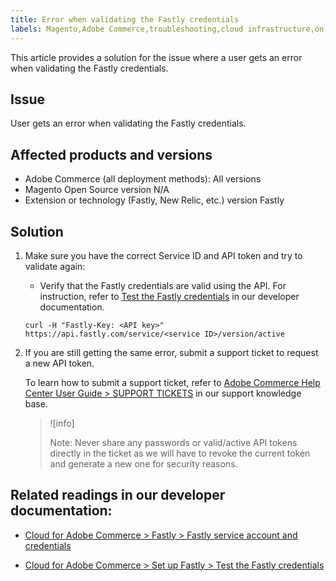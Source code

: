 ```yaml
---
title: Error when validating the Fastly credentials
labels: Magento,Adobe Commerce,troubleshooting,cloud infrastructure,on-premises,Fastly,credentials,Magento Open Source,New Relic,Service ID,API token,validation,2.3.0,2.3.1,2.3.2,2.3.2-p2,2.3.3,2.3.3-p1,2.3.4,2.3.4-p2,2.3.5-p1,2.3.5-p2,2.3.6,2.3.6-p1,2.3.7,2.3.7-p1,2.3.7-p2,2.3.7-p3,2.4.0,2.4.0-p1,2.4.1,2.4.1-p1,2.4.2,2.4.2-p1,2.4.2-p2,2.4.3,2.4.3-p1,2.4.3-p2,2.4.4
---
```


This article provides a solution for the issue where a user gets an error when validating the Fastly credentials.

## Issue

User gets an error when validating the Fastly credentials.

## Affected products and versions

* Adobe Commerce (all deployment methods): All versions
* Magento Open Source version N/A
* Extension or technology (Fastly, New Relic, etc.) version Fastly

## Solution

1. Make sure you have the correct Service ID and API token and try to validate again:

    * Verify that the Fastly credentials are valid using the API. For instruction, refer to [Test the Fastly credentials](https://devdocs.magento.com/cloud/cdn/configure-fastly.html#test-the-fastly-credentials) in our developer documentation.

    ```curl
    curl -H "Fastly-Key: <API key>" https://api.fastly.com/service/<service ID>/version/active
    ```   

1. If you are still getting the same error, submit a support ticket to request a new API token.

    To learn how to submit a support ticket, refer to [Adobe Commerce Help Center User Guide > SUPPORT TICKETS](https://support.magento.com/hc/en-us/articles/360000913794#support-tickets) in our support knowledge base.

    >![info]
    >
    >Note: Never share any passwords or valid/active API tokens directly in the ticket as we will have to revoke the current token and generate a new one for security reasons.

## Related readings in our developer documentation:

* [Cloud for Adobe Commerce > Fastly > Fastly service account and credentials](https://devdocs.magento.com/cloud/cdn/cloud-fastly.html#fastly-service-account-and-credentials)

* [Cloud for Adobe Commerce > Set up Fastly > Test the Fastly credentials](https://devdocs.magento.com/cloud/cdn/configure-fastly.html#test-the-fastly-credentials)
